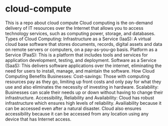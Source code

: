 # cloud-compute
This is a repo about cloud compute
Cloud computing is the on-demand delivery of IT resources over the Internet that allows you to access technology services, such as computing power, storage, and databases.
Types of Cloud Computing: 
Infrastructure as a Service (IaaS): A virtual cloud base software that stores documents, records, digital assets and data on remote servers or computers, on a pay-as-you-go basis.
Platform as a Service (PaaS): This is a platform that includes tools and services for application development, testing, and deployment.
Software as a Service (SaaS): This delivers software applications over the internet, eliminating the need for users to install, manage, and maintain the software.
How Cloud Computing Benefits Businesses:
Cost-savings: Those with computing resources pay as they go, limiting up front costs and only pay for what they use and also eliminates the necessity of investing in hardware. 
Scalability: Businesses can scale their needs up or down without having to change their infrastructure. 
Accessibility, Reliability and Availability: Cloud has robust infrastructure which ensures high levels of reliability.
Availiability because it can be accessed even after a natural disaster. Cloud also ensures accessibility because it can be accessed from any location using any device that has Internet access. 
